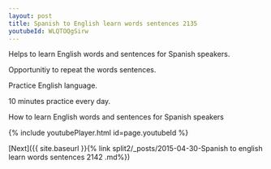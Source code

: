 ```yaml
---
layout: post
title: Spanish to English learn words sentences 2135 
youtubeId: WLQTOQgSirw
---
```

 
 
Helps to learn English words and sentences for Spanish speakers.

Opportunitiy to repeat the words sentences. 

Practice English language. 
 
10 minutes practice every day. 
 
How to learn English words and sentences for Spanish speakers 
 
{% include youtubePlayer.html id=page.youtubeId %}
 
 
[Next]({{ site.baseurl }}{% link  split2/_posts/2015-04-30-Spanish to english learn words sentences 2142 .md%})
 
